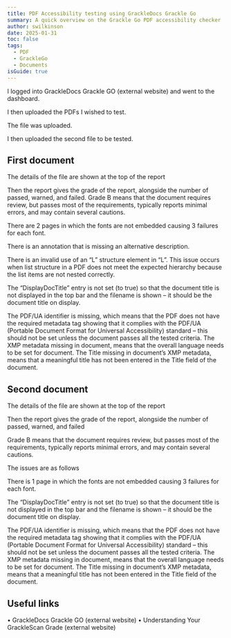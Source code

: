 ```yaml
---
title: PDF Accessibility testing using GrackleDocs Grackle Go
summary: A quick overview on the Grackle Go PDF accessibility checker
author: swilkinson
date: 2025-01-31
toc: false
tags:
  - PDF
  - GrackleGo
  - Documents
isGuide: true
---
```

I logged into GrackleDocs Grackle GO (external website) and went to the dashboard.

I then uploaded the PDFs I wished to test.

The file was uploaded.

I then uploaded the second file to be tested.

## First document

The details of the file are shown at the top of the report

Then the report gives the grade of the report, alongside the number of passed, warned, and failed.
Grade B means that the document requires review, but passes most of the requirements, typically reports minimal errors, and may contain several cautions.

There are 2 pages in which the fonts are not embedded causing 3 failures for each font.

There is an annotation that is missing an alternative description.

There is an invalid use of an “L” structure element in “L”. This issue occurs when list structure in a PDF does not meet the expected hierarchy because the list items are not nested correctly.

The “DisplayDocTitle” entry is not set (to true) so that the document title is not displayed in the top bar and the filename is shown – it should be the document title on display.

The PDF/UA identifier is missing, which means that the PDF does not have the required metadata tag showing that it complies with the PDF/UA (Portable Document Format for Universal Accessibility) standard – this should not be set unless the document passes all the tested criteria.
The XMP metadata missing in document, means that the overall language needs to be set for document.
The Title missing in document’s XMP metadata, means that a meaningful title has not been entered in the Title field of the document.

## Second document

The details of the file are shown at the top of the report

Then the report gives the grade of the report, alongside the number of passed, warned, and failed

Grade B means that the document requires review, but passes most of the requirements, typically reports minimal errors, and may contain several cautions.

The issues are as follows

There is 1 page in which the fonts are not embedded causing 3 failures for each font.

The “DisplayDocTitle” entry is not set (to true) so that the document title is not displayed in the top bar and the filename is shown – it should be the document title on display.

The PDF/UA identifier is missing, which means that the PDF does not have the required metadata tag showing that it complies with the PDF/UA (Portable Document Format for Universal Accessibility) standard – this should not be set unless the document passes all the tested criteria.
The XMP metadata missing in document, means that the overall language needs to be set for document.
The Title missing in document’s XMP metadata, means that a meaningful title has not been entered in the Title field of the document.

## Useful links

•	GrackleDocs Grackle GO (external website)
•	Understanding Your GrackleScan Grade (external website)
